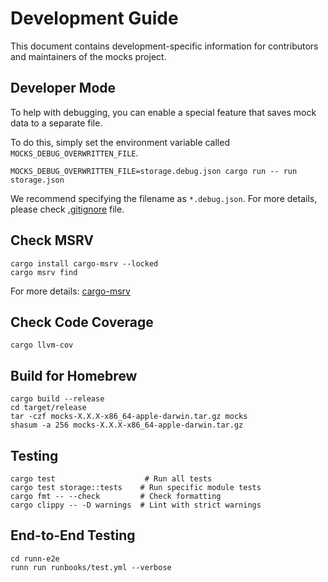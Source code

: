 # Development Guide

This document contains development-specific information for contributors and maintainers of the mocks project.

## Developer Mode

To help with debugging, you can enable a special feature that saves mock data to a separate file.

To do this, simply set the environment variable called `MOCKS_DEBUG_OVERWRITTEN_FILE`.

```shell
MOCKS_DEBUG_OVERWRITTEN_FILE=storage.debug.json cargo run -- run storage.json
```

We recommend specifying the filename as `*.debug.json`. For more details, please check [.gitignore](.gitignore) file.

## Check MSRV

```shell
cargo install cargo-msrv --locked
cargo msrv find
```

For more details: [cargo-msrv](https://github.com/foresterre/cargo-msrv)

## Check Code Coverage

```shell
cargo llvm-cov
```

## Build for Homebrew

```shell
cargo build --release
cd target/release
tar -czf mocks-X.X.X-x86_64-apple-darwin.tar.gz mocks
shasum -a 256 mocks-X.X.X-x86_64-apple-darwin.tar.gz
```

## Testing

```shell
cargo test                    # Run all tests
cargo test storage::tests    # Run specific module tests
cargo fmt -- --check         # Check formatting
cargo clippy -- -D warnings  # Lint with strict warnings
```

## End-to-End Testing

```shell
cd runn-e2e
runn run runbooks/test.yml --verbose
```
